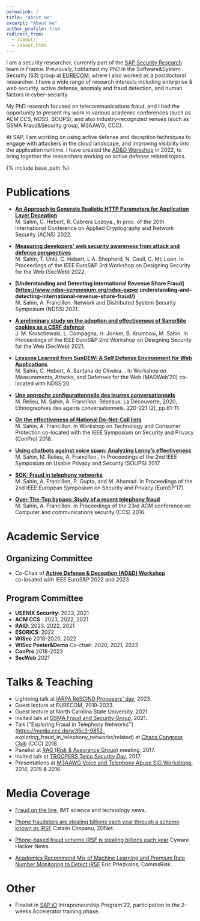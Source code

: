 ```yaml
---
permalink: /
title: "About me"
excerpt: "About me"
author_profile: true
redirect_from: 
  - /about/
  - /about.html
---
```



I am a security researcher, currently part of the [SAP Security
Research](https://www.sap.com/about/company/innovation/icn.html?pdf-asset=8c5580cc-207e-0010-bca6-c68f7e60039b&page=1) team in France. 
Previously, I obtained my PhD in the Software&System
Security (S3) group at [EURECOM](https://s3.eurecom.fr), where I also worked as a postdoctoral researcher.
I have a wide range of research interests including enterprise & web security, active defense, 
anomaly and fraud detection, and human factors in cyber-security. 

My PhD research focused on telecommunications fraud, and I had the opportunity
to present my work in various academic conferences (such as ACM CCS, NDSS, SOUPS), and also
industry-recognized venues (such as GSMA Fraud&Security group, M3AAWG, CCC).

At SAP, I am working on using active defense and deception techniques to engage with
attackers in the cloud landscape, and improving visibility into the application
runtime. I have created the [AD&D Workshop](https://adnd.work) in 2022, to bring together 
the researchers working on active defense related topics. 

{% include base_path %}




Publications
======


 - **[An Approach to Generate Realistic HTTP Parameters for Application Layer Deception](http://mervesc.github.io/files/2022_ACNS.pdf)** \
 M. Sahin, C. Hebert, R. Cabrera Lozoya., In proc. of the 20th International Conference on Applied
Cryptography and Network Security (ACNS) 2022.

- **[Measuring developers’ web security awareness from attack and defense perspectives](https://secweb.work/papers/2022/sahin2022developers.pdf)** \
M. Sahin, T. Ünlü, C. Hébert, L.A. Shepherd, N. Coull, C. Mc Lean. In Proceedings of the IEEE EuroS&P 3rd Workshop on
Designing Security for the Web (SecWeb) 2022.

- **[Understanding and Detecting International Revenue Share Fraud](https://www.ndss-symposium.org/ndss-paper understanding-and-detecting-international-revenue-share-fraud/)** \
  M. Sahin, A. Francillon. Network and Distributed System Security Symposium (NDSS) 2021.

- **[A preliminary study on the adoption and effectiveness of SameSite cookies as a CSRF defence](https://secweb.work/papers/2021/compagna2021samesite.pdf)** \
J. M. Kroschewski, L. Compagna, H. Jonker, B. Krumnow, M. Sahin.  In Proceedings of the IEEE EuroS&P 2nd Workshop on
Designing Security for the Web (SecWeb) 2021.

-  **[Lessons Learned from SunDEW: A Self Defense Environment for Web Applications](https://www.ndss-symposium.org/ndss-paper/auto-draft-74/)** \
M. Sahin, C. Hebert, A. Santana de Oliveira. . In Workshop on Measurements, Attacks, and Defenses for the
Web (MADWeb’20) co-located with NDSS’20.

-  **[Une approche configurationnelle des leurres conversationnels](https://hal.telecom-paris.fr/hal-02696398)** \
M. Relieu, M. Sahin, A. Francillon. Réseaux, La Découverte, 2020, Ethnographies des agents conversationnels, 220-221 (2), pp.81-11.

-  **[On the effectiveness of National Do-Not-Call lists](https://www.ieee-security.org/TC/SPW2018/ConPro/papers/sahin-conpro18.pdf)** \
 M. Sahin, A. Francillon. In Workshop on Technology and Consumer Protection co-located with the IEEE Symposium on Security and Privacy
(ConPro) 2018.

-  **[Using chatbots against voice spam: Analyzing Lenny’s effectiveness](https://www.usenix.org/conference/soups2017/technical-sessions/presentation/sahin)** \
M. Sahin, M. Relieu, A. Francillon., In Proceedings of the 2nd IEEE Symposium on Usable Privacy and Security (SOUPS) 2017.

- **[SOK: Fraud in telephony networks](https://oaklandsok.github.io/papers/sahin2017.pdf)** \
  M. Sahin, A. Francillon, P. Gupta, and M. Ahamad. In Proceedings of the 2nd IEEE European Symposium on Security and Privacy (EuroSP’17).

-  **[Over-The-Top bypass: Study of a recent telephony fraud](https://www.s3.eurecom.fr/docs/ccs16_sahin.pdf)** \
M. Sahin, A. Francillon. In Proceedings of the 23rd ACM conference on Computer and communications security (CCS) 2016.

  

Academic Service
======
  <!-- <ul>{% for post in site.teaching %}
    {% include archive-single-cv.html %}
  {% endfor %}</ul> -->
  
  <h2> Organizing Committee </h2>
  
  *  Co-Chair of **[Active Defense & Deception (AD&D) Workshop](https://adnd.work)** \
  co-located with IEEE EuroS&P 2022 and 2023 

  <h2> Program Committee </h2>
 

  -  **USENIX Security**: 2023, 2021
  -  **ACM CCS** : 2023, 2022, 2021
  -  **RAID**: 2023, 2022, 2021
  -  **ESORICS**: 2022
  -  **WiSec** 2018-2020, 2022 
  -  **WiSec Poster&Demo** Co-chair: 2020, 2021, 2023
  -  **ConPro** 2018-2023
  -  **SecWeb** 2021
  


  
Talks & Teaching
======
  <!-- <ul>{% for post in site.talks %}
    {% include archive-single-talk-cv.html %}
  {% endfor %}</ul> -->
- Lightning talk at [IARPA ReSCIND Proposers' day](https://www.iarpa.gov/images/PropsersDayPDFs/ReSCIND/L02_-_Lightening_Talk_-_SAP_-_MS.pdf), 2023. 
- Guest lecture at EURECOM, 2019-2023.
- Guest lecture at North Carolina State University, 2021.
- Invited talk at [GSMA Fraud and Security Group](https://www.gsma.com/aboutus/workinggroups/fraud-security-group), 2021.
- Talk ["Exploring Fraud in Telephony Networks"](https://media.ccc.de/v/35c3-9852-
exploring_fraud_in_telephony_networks/related) at [Chaos Congress Club](https://events.ccc.de/congress/2018/wiki/index.php/Main_Page) (CCC) 2018.
- Panelist at [RAG (Risk & Assurance Group)](https://riskandassurancegroup.org/bonn-conference-21-22-june-2017/) meeting, 2017.
- Invited talk at [TROOPERS Telco Security Day](https://troopers.de/troopers17/telco-sec-day/), 2017.
- Presentations at [M3AAWG Voice and Telephony Abuse SIG Workshops](https://www.m3aawg.org/voice-and-telephony-anti-abuse-workshop-and-mobile-track), 2014, 2015 & 2016.
  

Media Coverage
=====
  - [Fraud on the line](https://imtech.wp.imt.fr/en/2018/09/06/fraud-on-the-line/), IMT science and technology news.

  - [Phone fraudsters are stealing billions each year through a scheme known as IRSF](https://www.zdnet.com/article/phone-fraudsters-are-stealing-billions-each-year-through-a-scheme-known-as-irsf/) Catalin Cimpanu, ZDNet.

  - [Phone-based fraud scheme IRSF is stealing billions each year](https://cyware.com/news/phone-based-fraud-scheme-irsf-is-stealing-billions-each-year-708f09fc) Cyware Hacker News. 

  - [Academics Recommend Mix of Machine Learning and Premium Rate Number Monitoring to Detect IRSF](https://commsrisk.com/academics-recommend-mix-of-machine-learning-and-premium-rate-number-monitoring-to-detect-irsf/) Eric Priezkalns, CommsRisk.




Other
======

-  Finalist in [SAP.iO](https://sap.io/) Intrapreneurship Program'22, participation to the 2-weeks Accelerator training phase. 





